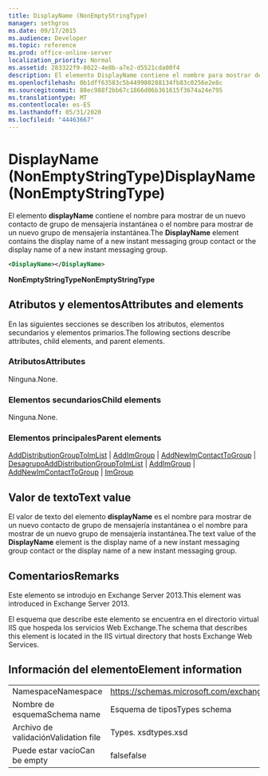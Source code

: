 ```yaml
---
title: DisplayName (NonEmptyStringType)
manager: sethgros
ms.date: 09/17/2015
ms.audience: Developer
ms.topic: reference
ms.prod: office-online-server
localization_priority: Normal
ms.assetid: 283322f9-8022-4e8b-a7e2-d5521cda00f4
description: El elemento DisplayName contiene el nombre para mostrar de un nuevo contacto de grupo de mensajería instantánea o el nombre para mostrar de un nuevo grupo de mensajería instantánea.
ms.openlocfilehash: 0b1dff63583c5b449980288134fb83c0256e2e8c
ms.sourcegitcommit: 88ec988f2bb67c1866d06b361615f3674a24e795
ms.translationtype: MT
ms.contentlocale: es-ES
ms.lasthandoff: 05/31/2020
ms.locfileid: "44463667"
---
```

# <a name="displayname-nonemptystringtype"></a><span data-ttu-id="9fa5c-103">DisplayName (NonEmptyStringType)</span><span class="sxs-lookup"><span data-stu-id="9fa5c-103">DisplayName (NonEmptyStringType)</span></span>

<span data-ttu-id="9fa5c-104">El elemento **displayName** contiene el nombre para mostrar de un nuevo contacto de grupo de mensajería instantánea o el nombre para mostrar de un nuevo grupo de mensajería instantánea.</span><span class="sxs-lookup"><span data-stu-id="9fa5c-104">The **DisplayName** element contains the display name of a new instant messaging group contact or the display name of a new instant messaging group.</span></span> 
  
```XML
<DisplayName></DisplayName>
```

 <span data-ttu-id="9fa5c-105">**NonEmptyStringType**</span><span class="sxs-lookup"><span data-stu-id="9fa5c-105">**NonEmptyStringType**</span></span>
## <a name="attributes-and-elements"></a><span data-ttu-id="9fa5c-106">Atributos y elementos</span><span class="sxs-lookup"><span data-stu-id="9fa5c-106">Attributes and elements</span></span>

<span data-ttu-id="9fa5c-107">En las siguientes secciones se describen los atributos, elementos secundarios y elementos primarios.</span><span class="sxs-lookup"><span data-stu-id="9fa5c-107">The following sections describe attributes, child elements, and parent elements.</span></span>
  
### <a name="attributes"></a><span data-ttu-id="9fa5c-108">Atributos</span><span class="sxs-lookup"><span data-stu-id="9fa5c-108">Attributes</span></span>

<span data-ttu-id="9fa5c-109">Ninguna.</span><span class="sxs-lookup"><span data-stu-id="9fa5c-109">None.</span></span>
  
### <a name="child-elements"></a><span data-ttu-id="9fa5c-110">Elementos secundarios</span><span class="sxs-lookup"><span data-stu-id="9fa5c-110">Child elements</span></span>

<span data-ttu-id="9fa5c-111">Ninguna.</span><span class="sxs-lookup"><span data-stu-id="9fa5c-111">None.</span></span>
  
### <a name="parent-elements"></a><span data-ttu-id="9fa5c-112">Elementos principales</span><span class="sxs-lookup"><span data-stu-id="9fa5c-112">Parent elements</span></span>

<span data-ttu-id="9fa5c-113">[AddDistributionGroupToImList](adddistributiongrouptoimlist.md)  |  [AddImGroup](addimgroup.md)  |  [AddNewImContactToGroup](addnewimcontacttogroup.md)  |  [Desagrupo](imgroup.md)</span><span class="sxs-lookup"><span data-stu-id="9fa5c-113">[AddDistributionGroupToImList](adddistributiongrouptoimlist.md) | [AddImGroup](addimgroup.md) | [AddNewImContactToGroup](addnewimcontacttogroup.md) | [ImGroup](imgroup.md)</span></span>
  
## <a name="text-value"></a><span data-ttu-id="9fa5c-114">Valor de texto</span><span class="sxs-lookup"><span data-stu-id="9fa5c-114">Text value</span></span>

<span data-ttu-id="9fa5c-115">El valor de texto del elemento **displayName** es el nombre para mostrar de un nuevo contacto de grupo de mensajería instantánea o el nombre para mostrar de un nuevo grupo de mensajería instantánea.</span><span class="sxs-lookup"><span data-stu-id="9fa5c-115">The text value of the **DisplayName** element is the display name of a new instant messaging group contact or the display name of a new instant messaging group.</span></span> 
  
## <a name="remarks"></a><span data-ttu-id="9fa5c-116">Comentarios</span><span class="sxs-lookup"><span data-stu-id="9fa5c-116">Remarks</span></span>

<span data-ttu-id="9fa5c-117">Este elemento se introdujo en Exchange Server 2013.</span><span class="sxs-lookup"><span data-stu-id="9fa5c-117">This element was introduced in Exchange Server 2013.</span></span>
  
<span data-ttu-id="9fa5c-118">El esquema que describe este elemento se encuentra en el directorio virtual IIS que hospeda los servicios Web Exchange.</span><span class="sxs-lookup"><span data-stu-id="9fa5c-118">The schema that describes this element is located in the IIS virtual directory that hosts Exchange Web Services.</span></span>
  
## <a name="element-information"></a><span data-ttu-id="9fa5c-119">Información del elemento</span><span class="sxs-lookup"><span data-stu-id="9fa5c-119">Element information</span></span>

|||
|:-----|:-----|
|<span data-ttu-id="9fa5c-120">Namespace</span><span class="sxs-lookup"><span data-stu-id="9fa5c-120">Namespace</span></span>  <br/> |https://schemas.microsoft.com/exchange/services/2006/types  <br/> |
|<span data-ttu-id="9fa5c-121">Nombre de esquema</span><span class="sxs-lookup"><span data-stu-id="9fa5c-121">Schema name</span></span>  <br/> |<span data-ttu-id="9fa5c-122">Esquema de tipos</span><span class="sxs-lookup"><span data-stu-id="9fa5c-122">Types schema</span></span>  <br/> |
|<span data-ttu-id="9fa5c-123">Archivo de validación</span><span class="sxs-lookup"><span data-stu-id="9fa5c-123">Validation file</span></span>  <br/> |<span data-ttu-id="9fa5c-124">Types. xsd</span><span class="sxs-lookup"><span data-stu-id="9fa5c-124">types.xsd</span></span>  <br/> |
|<span data-ttu-id="9fa5c-125">Puede estar vacío</span><span class="sxs-lookup"><span data-stu-id="9fa5c-125">Can be empty</span></span>  <br/> |<span data-ttu-id="9fa5c-126">false</span><span class="sxs-lookup"><span data-stu-id="9fa5c-126">false</span></span>  <br/> |
   

